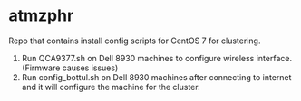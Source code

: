 # atmzphr
Repo that contains install config scripts for CentOS 7 for clustering.
 

1. Run QCA9377.sh on Dell 8930 machines to configure wireless interface.(Firmware causes issues)
1. Run config_bottul.sh on Dell 8930 machines after connecting to internet and it will configure the machine for the cluster. 
